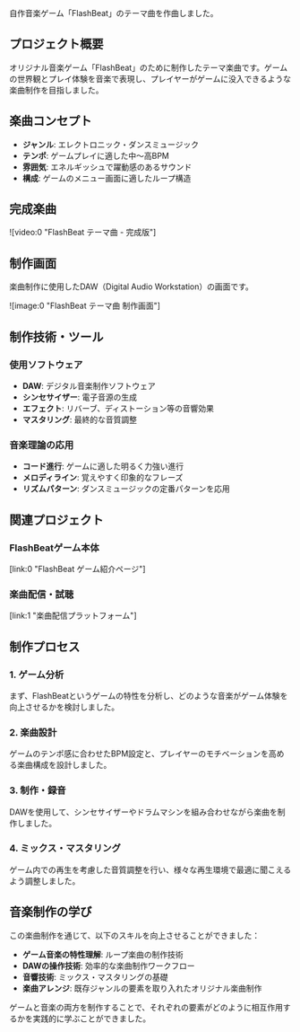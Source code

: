 自作音楽ゲーム「FlashBeat」のテーマ曲を作曲しました。

## プロジェクト概要

オリジナル音楽ゲーム「FlashBeat」のために制作したテーマ楽曲です。ゲームの世界観とプレイ体験を音楽で表現し、プレイヤーがゲームに没入できるような楽曲制作を目指しました。

## 楽曲コンセプト

- **ジャンル**: エレクトロニック・ダンスミュージック
- **テンポ**: ゲームプレイに適した中〜高BPM
- **雰囲気**: エネルギッシュで躍動感のあるサウンド
- **構成**: ゲームのメニュー画面に適したループ構造

## 完成楽曲

![video:0 "FlashBeat テーマ曲 - 完成版"]

## 制作画面

楽曲制作に使用したDAW（Digital Audio Workstation）の画面です。

![image:0 "FlashBeat テーマ曲 制作画面"]

## 制作技術・ツール

### 使用ソフトウェア

- **DAW**: デジタル音楽制作ソフトウェア
- **シンセサイザー**: 電子音源の生成
- **エフェクト**: リバーブ、ディストーション等の音響効果
- **マスタリング**: 最終的な音質調整

### 音楽理論の応用

- **コード進行**: ゲームに適した明るく力強い進行
- **メロディライン**: 覚えやすく印象的なフレーズ
- **リズムパターン**: ダンスミュージックの定番パターンを応用

## 関連プロジェクト

### FlashBeatゲーム本体

[link:0 "FlashBeat ゲーム紹介ページ"]

### 楽曲配信・試聴

[link:1 "楽曲配信プラットフォーム"]

## 制作プロセス

### 1. ゲーム分析

まず、FlashBeatというゲームの特性を分析し、どのような音楽がゲーム体験を向上させるかを検討しました。

### 2. 楽曲設計

ゲームのテンポ感に合わせたBPM設定と、プレイヤーのモチベーションを高める楽曲構成を設計しました。

### 3. 制作・録音

DAWを使用して、シンセサイザーやドラムマシンを組み合わせながら楽曲を制作しました。

### 4. ミックス・マスタリング

ゲーム内での再生を考慮した音質調整を行い、様々な再生環境で最適に聞こえるよう調整しました。

## 音楽制作の学び

この楽曲制作を通じて、以下のスキルを向上させることができました：

- **ゲーム音楽の特性理解**: ループ楽曲の制作技術
- **DAWの操作技術**: 効率的な楽曲制作ワークフロー
- **音響技術**: ミックス・マスタリングの基礎
- **楽曲アレンジ**: 既存ジャンルの要素を取り入れたオリジナル楽曲制作

ゲームと音楽の両方を制作することで、それぞれの要素がどのように相互作用するかを実践的に学ぶことができました。
